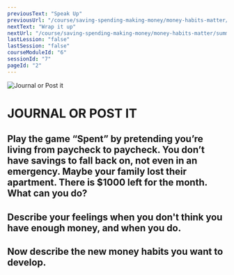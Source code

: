 ```yaml
---
previousText: "Speak Up"
previousUrl: "/course/saving-spending-making-money/money-habits-matter/discussion"
nextText: "Wrap it up"
nextUrl: "/course/saving-spending-making-money/money-habits-matter/summary"
lastLession: "false"
lastSession: "false"
courseModuleId: "6"
sessionId: "7"
pageId: "2"
---
```



![Journal or Post it](/assets/img/journal-it.png)
# JOURNAL OR POST IT

## Play the game “Spent” by pretending you’re living from paycheck to paycheck. You don’t have savings to fall back on, not even in an emergency. Maybe your family lost their apartment. There is $1000 left for the month. What can you do?

 ## Describe your feelings when you don't think you have enough money, and when you do.
<sparkle-feed-post assignment-name="Describe your feelings when you don't think you have enough money, and when you do." ></sparkle-feed-post>

## Now describe the new money habits you want to develop.
<sparkle-feed-post assignment-name="Now describe the new money habits you want to develop." ></sparkle-feed-post>
